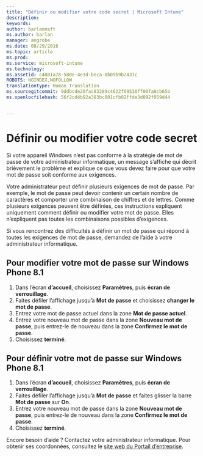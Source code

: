 ```yaml
---
title: "Définir ou modifier votre code secret | Microsoft Intune"
description: 
keywords: 
author: barlanmsft
ms.author: barlan
manager: angrobe
ms.date: 08/29/2016
ms.topic: article
ms.prod: 
ms.service: microsoft-intune
ms.technology: 
ms.assetid: c4801a78-580e-4e3d-beca-0b09b9b2437c
ROBOTS: NOINDEX,NOFOLLOW
translationtype: Human Translation
ms.sourcegitcommit: 9ddbcde20fac83289c4622f69538ff00fa0cb65b
ms.openlocfilehash: 56f2cd4b92a383bc801cfb02ffde3d092f059d44


---
```


# <a name="set-or-change-your-passcode"></a>Définir ou modifier votre code secret

Si votre appareil Windows n’est pas conforme à la stratégie de mot de passe de votre administrateur informatique, un message s’affiche qui décrit brièvement le problème et explique ce que vous devez faire pour que votre mot de passe soit conforme aux exigences.

Votre administrateur peut définir plusieurs exigences de mot de passe. Par exemple, le mot de passe peut devoir contenir un certain nombre de caractères et comporter une combinaison de chiffres et de lettres. Comme plusieurs exigences peuvent être définies, ces instructions expliquent uniquement comment définir ou modifier votre mot de passe. Elles n’expliquent pas toutes les combinaisons possibles d’exigences.

Si vous rencontrez des difficultés à définir un mot de passe qui répond à toutes les exigences de mot de passe, demandez de l’aide à votre administrateur informatique.

## <a name="to-change-your-password-on-windows-phone-81"></a>Pour modifier votre mot de passe sur Windows Phone 8.1

1. Dans l’écran **d’accueil**, choisissez **Paramètres**, puis **écran de verrouillage**.
2. Faites défiler l’affichage jusqu’à **Mot de passe** et choisissez **changer le mot de passe**.
3. Entrez votre mot de passe actuel dans la zone **Mot de passe actuel**.
4. Entrez votre nouveau mot de passe dans la zone **Nouveau mot de passe**, puis entrez-le de nouveau dans la zone **Confirmez le mot de passe**.
4. Choisissez **terminé**.

## <a name="to-set-your-password-on-windows-phone-81"></a>Pour définir votre mot de passe sur Windows Phone 8.1

1. Dans l’écran **d’accueil**, choisissez **Paramètres**, puis **écran de verrouillage**.
2. Faites défiler l’affichage jusqu’à **Mot de passe** et faites glisser la barre **Mot de passe** sur **On**.
3. Entrez votre nouveau mot de passe dans la zone **Nouveau mot de passe**, puis entrez-le de nouveau dans la zone **Confirmez le mot de passe**.
4. Choisissez **terminé**.

Encore besoin d’aide ? Contactez votre administrateur informatique. Pour obtenir ses coordonnées, consultez le [site web du Portail d’entreprise](http://portal.manage.microsoft.com).



<!--HONumber=Nov16_HO1-->


